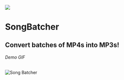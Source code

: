 ![](https://i.postimg.cc/W1Q55DLd/songbatcher.png) 
# SongBatcher
## Convert batches of MP4s into MP3s!

###### Demo GIF
![Song Batcher](https://i.postimg.cc/3x7Rm1WN/songbatcherdemo.gif)


